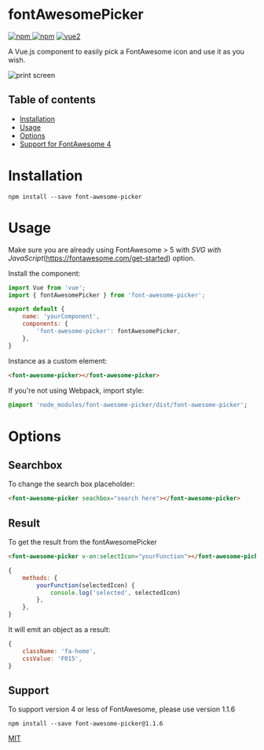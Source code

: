 # fontAwesomePicker

[![npm](https://img.shields.io/npm/v/font-awesome-picker.svg) ![npm](https://img.shields.io/npm/dm/font-awesome-picker.svg)](https://www.npmjs.com/package/font-awesome-picker)
[![vue2](https://img.shields.io/badge/vue-2.x-brightgreen.svg)](https://vuejs.org/)

A Vue.js component to easily pick a FontAwesome icon and use it as you wish.

![print screen](https://raw.githubusercontent.com/laistomazz/font-awesome-picker/master/docs/font-awesome-picker.png)

## Table of contents

- [Installation](#installation)
- [Usage](#usage)
- [Options](#options)
- [Support for FontAwesome 4](#support)

# Installation

```
npm install --save font-awesome-picker
```

# Usage

Make sure you are already using FontAwesome > 5 with *SVG with JavaScript*(https://fontawesome.com/get-started) option.

Install the component:

```javascript
import Vue from 'vue';
import { fontAwesomePicker } from 'font-awesome-picker';

export default {
    name: 'yourComponent',
    components: {
        'font-awesome-picker': fontAwesomePicker,
    },
}
```

Instance as a custom element:

```html
<font-awesome-picker></font-awesome-picker>
```

If you're not using Webpack, import style:

```sass
@import 'node_modules/font-awesome-picker/dist/font-awesome-picker';
```
# Options

## Searchbox

To change the search box placeholder:

```html
<font-awesome-picker seachbox="search here"></font-awesome-picker>
```

## Result

To get the result from the fontAwesomePicker

```html
<font-awesome-picker v-on:selectIcon="yourFunction"></font-awesome-picker>
```

```javascript
{
    methods: {
        yourFunction(selectedIcon) {
            console.log('selected', selectedIcon)
        },
    },
}
```

It will emit an object as a result:

```javascript
{
    className: 'fa-home',
    cssValue: 'F015',
}
```
## Support
To support version 4 or less of FontAwesome, please use version 1.1.6

```
npm install --save font-awesome-picker@1.1.6
```

[MIT](http://opensource.org/licenses/MIT)
